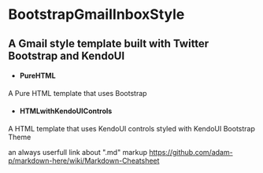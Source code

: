 # BootstrapGmailInboxStyle

## A Gmail style template built with Twitter Bootstrap and KendoUI

* #### PureHTML
A Pure HTML template that uses Bootstrap
  
* #### HTMLwithKendoUIControls
A HTML template that uses KendoUI controls styled with KendoUI Bootstrap Theme




an always userfull link about ".md" markup
https://github.com/adam-p/markdown-here/wiki/Markdown-Cheatsheet 